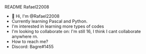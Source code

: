 README Rafael22008
- 👋 Hi, I'm @Rafael22008
- Currently learning Pascal and Python.
- I'm interested in learning more types of codes
- I'm looking to collaborate on: I'm still 16, I think I cant collaborate anywhere rn.
- How to reach me?
- Discord: Bagre#1455




<!---
Rafael22008/Rafael22008 is a ✨ special ✨ repository because its `README.md` (this file) appears on your GitHub profile.
You can click the Preview link to take a look at your changes.
--->

